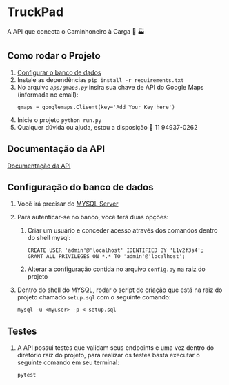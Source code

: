 # TruckPad
A API que conecta o Caminhoneiro à Carga :truck: :factory:

## Como rodar o Projeto
 1. [Configurar o banco de dados](https://github.com/LeonardoBonetti/TruckPad#configura%C3%A7%C3%A3o-do-banco-de-dados)
 2. Instale as dependências `pip install -r requirements.txt `
 3. No arquivo *`app/gmaps.py`* insira sua chave de API do Google Maps (informada no email):
    ```
    gmaps = googlemaps.Clisent(key='Add Your Key here')
    ```
 4. Inicie o projeto `python run.py`
 5. Qualquer dúvida ou ajuda, estou a disposição :iphone: 11 94937-0262

## Documentação da API
[Documentação da API](https://github.com/LeonardoBonetti/TruckPad/blob/master/docs/API%20Documentation.md)

## Configuração do banco de dados
 1. Você irá precisar do [MYSQL Server](https://www.digitalocean.com/community/tutorials/how-to-install-mysql-on-ubuntu-16-04)
 2. Para autenticar-se no banco, você terá duas opções:
     1. Criar um usuário e conceder acesso através dos comandos dentro do shell mysql:
     
         ```
         CREATE USER 'admin'@'localhost' IDENTIFIED BY 'L1v2f3s4';
         GRANT ALL PRIVILEGES ON *.* TO 'admin'@'localhost';
         ```
     2. Alterar a configuração contida no arquivo `config.py` na raiz do projeto
     
 3. Dentro do shell do MYSQL, rodar o script de criação que está na raiz do projeto chamado `setup.sql` com o seguinte comando:
 
     ```
     mysql -u <myuser> -p < setup.sql
     ```
 
 ## Testes
  1. A API possui testes que validam seus endpoints e uma vez dentro do diretório raiz do projeto, para realizar os testes basta executar o seguinte comando em seu terminal:
  
     ```
     pytest
     ```
